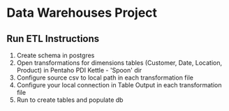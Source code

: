 # Data Warehouses Project

## Run ETL Instructions

1. Create schema in postgres
2. Open transformations for dimensions tables (Customer, Date, Location, Product) in Pentaho PDI Kettle - 'Spoon' dir
3. Configure source csv to local path in each transformation file
4. Configure your local connection in Table Output in each transformation file
5. Run to create tables and populate db
